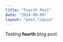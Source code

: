 ```yaml
---
title: "Fourth Post"
date: "2024-09-09"
layout: "post.liquid"
---
```


Testing **fourth** blog post.